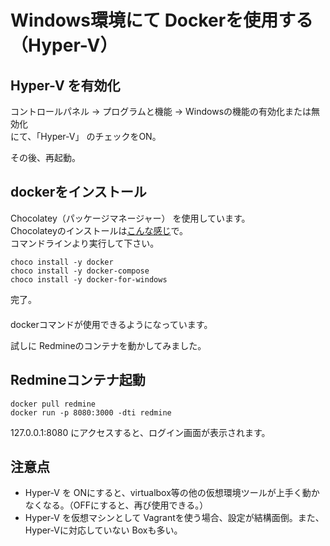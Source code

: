 # Windows環境にて Dockerを使用する（Hyper-V）

## Hyper-V を有効化
コントロールパネル → プログラムと機能 → Windowsの機能の有効化または無効化  
にて、「Hyper-V」 のチェックをON。  

その後、再起動。  


## dockerをインストール
Chocolatey（パッケージマネージャー） を使用しています。  
Chocolateyのインストールは[こんな感じ](https://kakistamp.hatenadiary.jp/entry/2017/03/21/230940)で。  
コマンドラインより実行して下さい。
```
choco install -y docker
choco install -y docker-compose
choco install -y docker-for-windows
```

完了。  
　  
dockerコマンドが使用できるようになっています。  

試しに Redmineのコンテナを動かしてみました。  

## Redmineコンテナ起動
```
docker pull redmine
docker run -p 8080:3000 -dti redmine
```
127.0.0.1:8080 にアクセスすると、ログイン画面が表示されます。


## 注意点
 * Hyper-V を ONにすると、virtualbox等の他の仮想環境ツールが上手く動かなくなる。（OFFにすると、再び使用できる。）
 * Hyper-V を仮想マシンとして Vagrantを使う場合、設定が結構面倒。また、Hyper-Vに対応していない Boxも多い。

